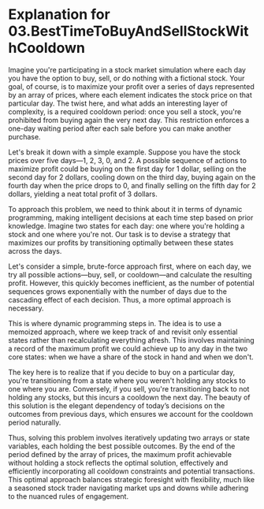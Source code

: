 # Explanation for 03.BestTimeToBuyAndSellStockWithCooldown

Imagine you're participating in a stock market simulation where each day you have the option to buy, sell, or do nothing with a fictional stock. Your goal, of course, is to maximize your profit over a series of days represented by an array of prices, where each element indicates the stock price on that particular day. The twist here, and what adds an interesting layer of complexity, is a required cooldown period: once you sell a stock, you're prohibited from buying again the very next day. This restriction enforces a one-day waiting period after each sale before you can make another purchase.

Let's break it down with a simple example. Suppose you have the stock prices over five days—1, 2, 3, 0, and 2. A possible sequence of actions to maximize profit could be buying on the first day for 1 dollar, selling on the second day for 2 dollars, cooling down on the third day, buying again on the fourth day when the price drops to 0, and finally selling on the fifth day for 2 dollars, yielding a neat total profit of 3 dollars.

To approach this problem, we need to think about it in terms of dynamic programming, making intelligent decisions at each time step based on prior knowledge. Imagine two states for each day: one where you're holding a stock and one where you're not. Our task is to devise a strategy that maximizes our profits by transitioning optimally between these states across the days.

Let's consider a simple, brute-force approach first, where on each day, we try all possible actions—buy, sell, or cooldown—and calculate the resulting profit. However, this quickly becomes inefficient, as the number of potential sequences grows exponentially with the number of days due to the cascading effect of each decision. Thus, a more optimal approach is necessary.

This is where dynamic programming steps in. The idea is to use a memoized approach, where we keep track of and revisit only essential states rather than recalculating everything afresh. This involves maintaining a record of the maximum profit we could achieve up to any day in the two core states: when we have a share of the stock in hand and when we don't. 

The key here is to realize that if you decide to buy on a particular day, you're transitioning from a state where you weren't holding any stocks to one where you are. Conversely, if you sell, you're transitioning back to not holding any stocks, but this incurs a cooldown the next day. The beauty of this solution is the elegant dependency of today’s decisions on the outcomes from previous days, which ensures we account for the cooldown period naturally.

Thus, solving this problem involves iteratively updating two arrays or state variables, each holding the best possible outcomes. By the end of the period defined by the array of prices, the maximum profit achievable without holding a stock reflects the optimal solution, effectively and efficiently incorporating all cooldown constraints and potential transactions. This optimal approach balances strategic foresight with flexibility, much like a seasoned stock trader navigating market ups and downs while adhering to the nuanced rules of engagement.